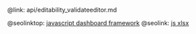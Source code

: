 @link: api/editability_validateeditor.md

@seolinktop: [javascript dashboard framework](https://webix.com)
@seolink: [js xlsx](https://webix.com/widget/excel_viewer/)